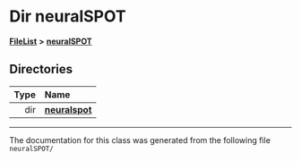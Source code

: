 

# Dir neuralSPOT



[**FileList**](files.md) **>** [**neuralSPOT**](dir_75594cce7c7773aa3cb253214bf56510.md)














## Directories

| Type | Name |
| ---: | :--- |
| dir | [**neuralspot**](dir_b737d82f35ec218ac5a7ef4105db9c0e.md) <br> |

























































------------------------------
The documentation for this class was generated from the following file `neuralSPOT/`

